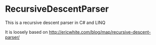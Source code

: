 # RecursiveDescentParser
This is a recursive descent parser in C# and LINQ

It is loosely based on http://ericwhite.com/blog/map/recursive-descent-parser/


